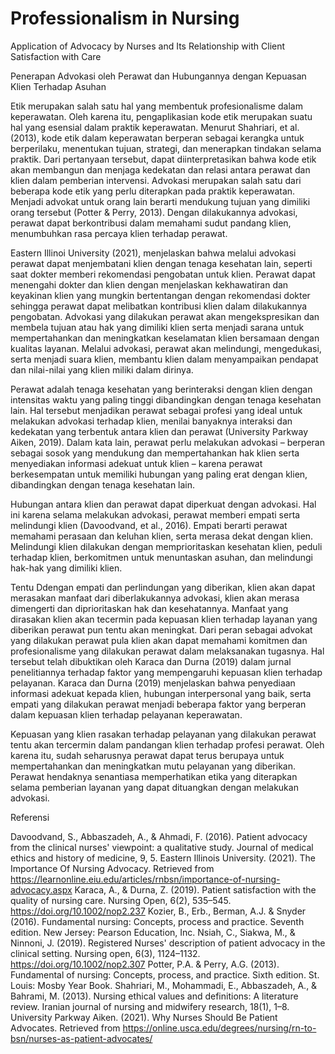 # Professionalism in Nursing
Application of Advocacy by Nurses and Its Relationship with Client Satisfaction with Care

Penerapan Advokasi oleh Perawat dan Hubungannya dengan Kepuasan Klien Terhadap Asuhan 


Etik merupakan salah satu hal yang membentuk profesionalisme dalam keperawatan. Oleh karena itu, pengaplikasian kode etik merupakan suatu hal yang esensial dalam praktik keperawatan. Menurut Shahriari, et al. (2013),  kode etik dalam keperawatan berperan sebagai kerangka untuk berperilaku, menentukan tujuan, strategi, dan menerapkan tindakan selama praktik. Dari pertanyaan tersebut, dapat diinterpretasikan bahwa kode etik akan membangun dan menjaga kedekatan dan relasi antara perawat dan klien dalam pemberian intervensi. Advokasi merupakan salah satu dari beberapa kode etik yang perlu diterapkan pada praktik keperawatan. Menjadi advokat untuk orang lain berarti mendukung tujuan yang dimiliki orang tersebut (Potter & Perry, 2013). Dengan dilakukannya advokasi, perawat dapat berkontribusi dalam memahami sudut pandang klien, menumbuhkan rasa percaya klien terhadap perawat. 

Eastern Illinoi University (2021), menjelaskan bahwa melalui advokasi perawat dapat menjembatani klien dengan tenaga kesehatan lain, seperti saat dokter memberi rekomendasi pengobatan untuk klien. Perawat dapat menengahi dokter dan klien dengan menjelaskan kekhawatiran dan keyakinan klien yang mungkin bertentangan dengan rekomendasi dokter sehingga perawat dapat melibatkan kontribusi klien dalam dilakukannya pengobatan. Advokasi yang dilakukan perawat akan mengekspresikan dan membela tujuan atau hak yang dimiliki klien serta menjadi sarana untuk mempertahankan dan meningkatkan keselamatan klien bersamaan dengan kualitas layanan. Melalui advokasi, perawat akan melindungi, mengedukasi, serta menjadi suara klien, membantu klien dalam menyampaikan pendapat dan nilai-nilai yang klien miliki dalam dirinya. 

Perawat adalah tenaga kesehatan yang berinteraksi dengan klien dengan intensitas waktu yang paling tinggi dibandingkan dengan tenaga kesehatan lain. Hal tersebut menjadikan perawat sebagai profesi yang ideal untuk melakukan advokasi terhadap klien, menilai banyaknya interaksi dan kedekatan yang terbentuk antara klien dan perawat (University Parkway Aiken, 2019). Dalam kata lain, perawat perlu melakukan advokasi – berperan sebagai sosok yang mendukung dan mempertahankan hak klien serta menyediakan informasi adekuat untuk klien – karena perawat berkesempatan untuk memiliki hubungan yang paling erat dengan klien, dibandingkan dengan tenaga kesehatan lain. 

Hubungan antara klien dan perawat dapat diperkuat dengan advokasi. Hal ini karena selama melakukan advokasi, perawat memberi empati serta melindungi klien (Davoodvand, et al., 2016). Empati berarti perawat memahami perasaan dan keluhan klien, serta merasa dekat dengan klien. Melindungi klien dilakukan dengan memprioritaskan kesehatan klien, peduli terhadap klien, berkomitmen untuk menuntaskan asuhan, dan melindungi hak-hak yang dimiliki klien. 

Tentu Ddengan empati dan perlindungan yang diberikan, klien akan dapat merasakan manfaat dari diberlakukannya advokasi, klien akan merasa dimengerti dan diprioritaskan hak dan kesehatannya. Manfaat yang dirasakan klien akan tecermin pada kepuasan klien terhadap layanan yang diberikan perawat pun tentu akan meningkat. Dari peran sebagai advokat yang dilakukan perawat pula klien akan dapat memahami komitmen dan profesionalisme yang dilakukan perawat dalam melaksanakan tugasnya. Hal tersebut telah dibuktikan oleh Karaca dan Durna (2019) dalam jurnal penelitiannya terhadap faktor yang mempengaruhi kepuasan klien terhadap pelayanan. Karaca dan Durna (2019) menjelaskan bahwa penyediaan informasi adekuat kepada klien, hubungan interpersonal yang baik, serta empati yang dilakukan perawat menjadi beberapa faktor yang berperan dalam kepuasan klien terhadap pelayanan keperawatan. 

Kepuasan yang klien  rasakan terhadap pelayanan yang dilakukan perawat tentu akan tercermin dalam pandangan klien terhadap profesi perawat. Oleh karena itu, sudah seharusnya perawat dapat terus berupaya untuk mempertahankan dan meningkatkan mutu pelayanan yang diberikan. Perawat hendaknya senantiasa memperhatikan etika yang diterapkan selama pemberian layanan yang dapat dituangkan dengan melakukan  advokasi.





Referensi 

Davoodvand, S., Abbaszadeh, A., & Ahmadi, F. (2016). Patient advocacy from the clinical nurses' viewpoint: a qualitative study. Journal of medical ethics and history of medicine, 9, 5.
Eastern Illinois University. (2021). The Importance Of Nursing Advocacy. Retrieved from https://learnonline.eiu.edu/articles/rnbsn/importance-of-nursing-advocacy.aspx
Karaca, A., & Durna, Z. (2019). Patient satisfaction with the quality of nursing care. Nursing Open, 6(2), 535–545. https://doi.org/10.1002/nop2.237
Kozier, B., Erb., Berman, A.J. & Snyder (2016). Fundamental nursing: Concepts, process and 	practice. Seventh edition. New Jersey: Pearson Education, Inc.
Nsiah, C., Siakwa, M., & Ninnoni, J. (2019). Registered Nurses' description of patient advocacy in the clinical setting. Nursing open, 6(3), 1124–1132. https://doi.org/10.1002/nop2.307
Potter, P.A. & Perry, A.G. (2013). Fundamental of nursing: Concepts, process, and practice. 	Sixth edition. St. Louis: Mosby Year Book.
Shahriari, M., Mohammadi, E., Abbaszadeh, A., & Bahrami, M. (2013). Nursing ethical values and definitions: A literature review. Iranian journal of nursing and midwifery research, 18(1), 1–8.
University Parkway Aiken. (2021). Why Nurses Should Be Patient Advocates. Retrieved from https://online.usca.edu/degrees/nursing/rn-to-bsn/nurses-as-patient-advocates/

